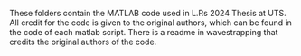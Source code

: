 These folders contain the MATLAB code used in L.Rs 2024 Thesis at UTS. All credit for the code is given to the original authors, which can be found in the code of each matlab script. There is a readme in wavestrapping that credits the original authors of the code. 
